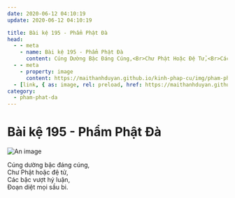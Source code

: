 ```yaml
---
date: 2020-06-12 04:10:19
update: 2020-06-12 04:10:19

title: Bài kệ 195 - Phẩm Phật Đà
head:
  - - meta
    - name: Bài kệ 195 - Phẩm Phật Đà
      content: Cúng Dường Bậc Đáng Cúng,<Br>Chư Phật Hoặc Đệ Tử,<Br>Các Bậc Vượt Hý Luận,<Br>Ðoạn Diệt Mọi Sầu Bi.<Br>
  - - meta
    - property: image
      content: https://maithanhduyan.github.io/kinh-phap-cu/img/pham-phat-da/pham-phat-da-195.jpg
  - [link, { as: image, rel: preload, href: https://maithanhduyan.github.io/kinh-phap-cu/img/pham-phat-da/pham-phat-da-195.jpg }]
category:
  - pham-phat-da
---
```


# Bài kệ 195 - Phẩm Phật Đà

![An image](/img/pham-phat-da/pham-phat-da-195.jpg)

Cúng dường bậc đáng cúng,<br>Chư Phật hoặc đệ tử,<br>Các bậc vượt hý luận,<br>Ðoạn diệt mọi sầu bi.<br>
